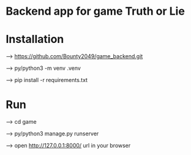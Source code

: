 # Backend app for game Truth or Lie

# Installation

--> https://github.com/Bounty2049/game_backend.git

--> py/python3 -m venv .venv

--> pip install -r requirements.txt

# Run 

--> cd game

--> py/python3 manage.py runserver

--> open http://127.0.0.1:8000/ url in your browser

